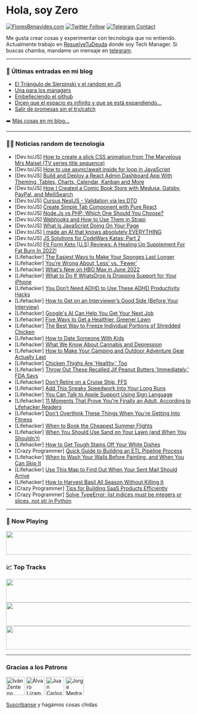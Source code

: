 # Hola, soy Zero

[![FloresBenavides.com](https://img.shields.io/website?down_message=oops&label=MiBlog&style=for-the-badge&up_message=online&url=https%3A%2F%2Ffloresbenavides.com)](https://floresbenavides.com) [![Twitter Follow](https://img.shields.io/twitter/follow/ZeroDragon?color=%231DA1F2&label=Follow&logo=twitter&logoColor=ffffff&style=for-the-badge)](https://twitter.com/zerodragon) [![Telegram Contact](https://img.shields.io/badge/escr%C3%ADbeme-ZeroDragon-%2326A5E4?style=for-the-badge&logo=telegram)](https://t.me/zerodragon)

Me gusta crear cosas y experimentar con tecnología que no entiendo.
Actualmente trabajo en [ResuelveTuDeuda](http://github.com/resuelve) donde soy Tech Manager.
Si buscas chamba, mandame un mensaje en [telegram](https://t.me/zerodragon).

---

### 📕 Últimas entradas en mi blog
<!-- BLOG-POST-LIST:START -->
- [El Triángulo de Sierpinski y el random en JS](https://floresbenavides.com/el-triangulo-de-sierpinski-y-el-random-en-js/)
- [Una para los managers](https://floresbenavides.com/una-para-los-managers/)
- [Embelleciendo el github](https://floresbenavides.com/embelleciendo-el-github/)
- [Dicen que el espacio es infinito y que se está expandiendo…](https://floresbenavides.com/dicen-que-el-espacio-es-infinito-y-que-se-esta-expandiendo/)
- [Salir de promesas sin el try/catch](https://floresbenavides.com/salir-de-promesas-sin-el-try-catch/)
<!-- BLOG-POST-LIST:END -->

➡️ [Más cosas en mi blog...](https://floresbenavides.com)

---

### 👨‍💻 Noticias random de tecnología
<!-- TECH-POSTS:START -->
- [Dev.to/JS] [How to create a slick CSS animation from The Marvelous Mrs Maisel &lpar;TV series title sequence&rpar;](https://dev.to/robole/how-to-create-a-slick-css-animation-from-the-marvelous-mrs-maisel-tv-series-title-sequence-2c64)
- [Dev.to/JS] [How to use async/await inside for loop in JavaScript](https://dev.to/rajeshroyal/how-to-use-asyncawait-inside-for-loop-in-javascript-4kh6)
- [Dev.to/JS] [Build and Deploy a React Admin Dashboard App With Theming, Tables, Charts, Calendar, Kanban and More](https://dev.to/wenura/build-and-deploy-a-react-admin-dashboard-app-with-theming-tables-charts-calendar-kanban-and-more-3nng)
- [Dev.to/JS] [How I Created a Comic Book Store with Medusa, Gatsby, PayPal, and MeiliSearch](https://dev.to/medusajs/how-i-created-a-comic-book-store-with-medusa-gatsby-paypal-and-meilisearch-2k01)
- [Dev.to/JS] [Cursus NestJS - Validation via les DTO](https://dev.to/webeleon/cursus-nestjs-validation-via-les-dto-2h25)
- [Dev.to/JS] [Create Simple Tab Component with Pure React](https://dev.to/satel/create-simple-tab-component-with-pure-react-2pkd)
- [Dev.to/JS] [Node.Js vs PHP: Which One Should You Choose?](https://dev.to/architprajapati/nodejs-vs-php-which-one-should-you-choose-5bel)
- [Dev.to/JS] [Webhooks and How to Use Them in Strapi](https://dev.to/strapi/webhooks-and-how-to-use-them-in-strapi-34ni)
- [Dev.to/JS] [What Is JavaScript Doing On Your Page](https://dev.to/lambdatest/what-is-javascript-doing-on-your-page-1oej)
- [Dev.to/JS] [I made an AI that knows absolutely EVERYTHING](https://dev.to/virejdasani/i-made-an-ai-that-knows-absolutely-everything-4p0d)
- [Dev.to/JS] [JS Solutions for CodeWars Katas: Part 2](https://dev.to/kimanikevin254/js-solutions-for-codewars-katas-part-2-30bm)
- [Dev.to/JS] [Fit Form Keto [U.S] Reviews: A Healing Up Supplement For Fat Burn In 2022!](https://dev.to/fitformketoget/fit-form-keto-us-reviews-a-healing-up-supplement-for-fat-burn-in-2022-2n4n)
- [Lifehacker] [The Easiest Ways to Make Your Sponges Last Longer](https://lifehacker.com/the-easiest-ways-to-make-your-sponges-last-longer-1848965367)
- [Lifehacker] [You’re Wrong About ‘Less’ vs. ‘Fewer’](https://lifehacker.com/you-re-wrong-about-less-vs-fewer-1848965273)
- [Lifehacker] [What&#39;s New on HBO Max in June 2022](https://lifehacker.com/whats-new-on-hbo-max-in-june-2022-1848965468)
- [Lifehacker] [What to Do If WhatsDrop Is Dropping Support for Your iPhone](https://lifehacker.com/what-to-do-if-whatsdrop-is-dropping-support-for-your-ip-1848963767)
- [Lifehacker] [You Don’t Need ADHD to Use These ADHD Productivity Hacks](https://lifehacker.com/you-don-t-need-adhd-to-use-these-adhd-productivity-hack-1848964773)
- [Lifehacker] [How to Get on an Interviewer’s Good Side &lpar;Before Your Interview&rpar;](https://lifehacker.com/how-to-get-on-an-interviewer-s-good-side-before-your-i-1848963259)
- [Lifehacker] [Google&#39;s AI Can Help You Get Your Next Job](https://lifehacker.com/googles-ai-can-help-you-get-your-next-job-1848962921)
- [Lifehacker] [Five Ways to Get a Healthier, Greener Lawn](https://lifehacker.com/five-ways-to-get-a-healthier-greener-lawn-1848963601)
- [Lifehacker] [The Best Way to Freeze Individual Portions of Shredded Chicken](https://lifehacker.com/the-best-way-to-freeze-individual-portions-of-shredded-1848962608)
- [Lifehacker] [How to Date Someone With Kids](https://lifehacker.com/how-to-date-someone-with-kids-1848946372)
- [Lifehacker] [What We Know About Cannabis and Depression](https://lifehacker.com/what-we-know-about-cannabis-and-depression-1848963215)
- [Lifehacker] [How to Make Your Camping and Outdoor Adventure Gear Actually Last](https://lifehacker.com/how-to-make-your-camping-and-outdoor-adventure-gear-act-1848962840)
- [Lifehacker] [Chicken Thighs Are &#39;Healthy,&#39; Too](https://lifehacker.com/chicken-thighs-are-healthy-too-1848954478)
- [Lifehacker] [Throw Out These Recalled Jif Peanut Butters &#39;Immediately,&#39; FDA Says](https://lifehacker.com/throw-out-these-recalled-jif-peanut-butters-immediately-1848962436)
- [Lifehacker] [Don’t Retire on a Cruise Ship, FFS](https://lifehacker.com/don-t-retire-on-a-cruise-ship-ffs-1848962437)
- [Lifehacker] [Add This Sneaky Speedwork Into Your Long Runs](https://lifehacker.com/add-this-sneaky-speedwork-into-your-long-runs-1848962307)
- [Lifehacker] [You Can Talk to Apple Support Using Sign Language](https://lifehacker.com/you-can-talk-to-apple-support-using-sign-language-1848962044)
- [Lifehacker] [11 Moments That Prove You&#39;re Finally an Adult, According to Lifehacker Readers](https://lifehacker.com/11-moments-that-prove-youre-finally-an-adult-according-1848956004)
- [Lifehacker] [Don&#39;t Overthink These Things When You&#39;re Getting Into Fitness](https://lifehacker.com/dont-overthink-these-things-when-youre-getting-into-fit-1848957097)
- [Lifehacker] [When to Book the Cheapest Summer Flights](https://lifehacker.com/when-to-book-the-cheapest-summer-flights-1848947242)
- [Lifehacker] [When You Should Use Sand on Your Lawn &lpar;and When You Shouldn&#39;t&rpar;](https://lifehacker.com/when-you-should-use-sand-on-your-lawn-and-when-you-sho-1848947235)
- [Lifehacker] [How to Get Tough Stains Off Your White Dishes](https://lifehacker.com/how-to-get-tough-stains-off-your-white-dishes-1848947227)
- [Crazy Programmer] [Quick Guide to Building an ETL Pipeline Process](https://www.thecrazyprogrammer.com/2022/05/quick-guide-to-building-an-etl-pipeline-process.html)
- [Lifehacker] [When to Wash Your Walls Before Painting, and When You Can Skip It](https://lifehacker.com/when-to-wash-your-walls-before-painting-and-when-you-c-1848946748)
- [Lifehacker] [Use This Map to Find Out When Your Sent Mail Should Arrive](https://lifehacker.com/use-this-map-to-find-out-when-your-sent-mail-should-arr-1848946948)
- [Lifehacker] [How to Harvest Basil All Season Without Killing It](https://lifehacker.com/how-to-harvest-basil-all-season-without-killing-it-1848947116)
- [Crazy Programmer] [Tips for Building SaaS Products Efficiently](https://www.thecrazyprogrammer.com/2022/05/tips-for-building-saas-products-efficiently.html)
- [Crazy Programmer] [Solve TypeError: list indices must be integers or slices, not str in Python](https://www.thecrazyprogrammer.com/2022/05/list-indices-must-be-integers-or-slices-not-str.html)<!-- TECH-POSTS:END -->

---

### 🎵 Now Playing
<a href="https://spotify-now-playing-dun.vercel.app/now-playing?open"><img src="https://spotify-now-playing-dun.vercel.app/now-playing" width="540" height="64"></a>

### 📈 Top Tracks
<a href="https://spotify-now-playing-dun.vercel.app/top-tracks?i=1&open"><img src="https://spotify-now-playing-dun.vercel.app/top-tracks?i=1" width="540" height="64"></a>
<a href="https://spotify-now-playing-dun.vercel.app/top-tracks?i=2&open"><img src="https://spotify-now-playing-dun.vercel.app/top-tracks?i=2" width="540" height="64"></a>
<a href="https://spotify-now-playing-dun.vercel.app/top-tracks?i=3&open"><img src="https://spotify-now-playing-dun.vercel.app/top-tracks?i=3" width="540" height="64"></a>

---

### Gracias a los Patrons
[<img src="https://avatars.githubusercontent.com/u/243380?v=4" alt="Iván Zenteno" width="50px">](https://github.com/k001) [<img src="https://avatars.githubusercontent.com/u/19955639?v=4" alt="Álvaro Lizama" width="50px">](https://github.com/alvarolizama) [<img src="https://avatars.githubusercontent.com/u/2718753?v=4" alt="Juan Carlos Ruiz" width="50px">](https://github.com/JuanCrg90) [<img src="https://avatars.githubusercontent.com/u/37025?v=4" alt="Jorge Medrano" width="50px">](https://github.com/h1pp1e) 

[Suscríbanse](https://www.patreon.com/zerodragon) y hagámos cosas chidas
